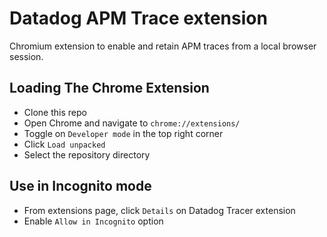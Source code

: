 # Datadog APM Trace extension

Chromium extension to enable and retain APM traces from a local browser session.  



## Loading The Chrome Extension
- Clone this repo
- Open Chrome and navigate to `chrome://extensions/`
- Toggle on `Developer mode` in the top right corner
- Click `Load unpacked`
- Select the repository directory

## Use in Incognito mode
- From extensions page, click `Details` on Datadog Tracer extension
- Enable `Allow in Incognito` option
